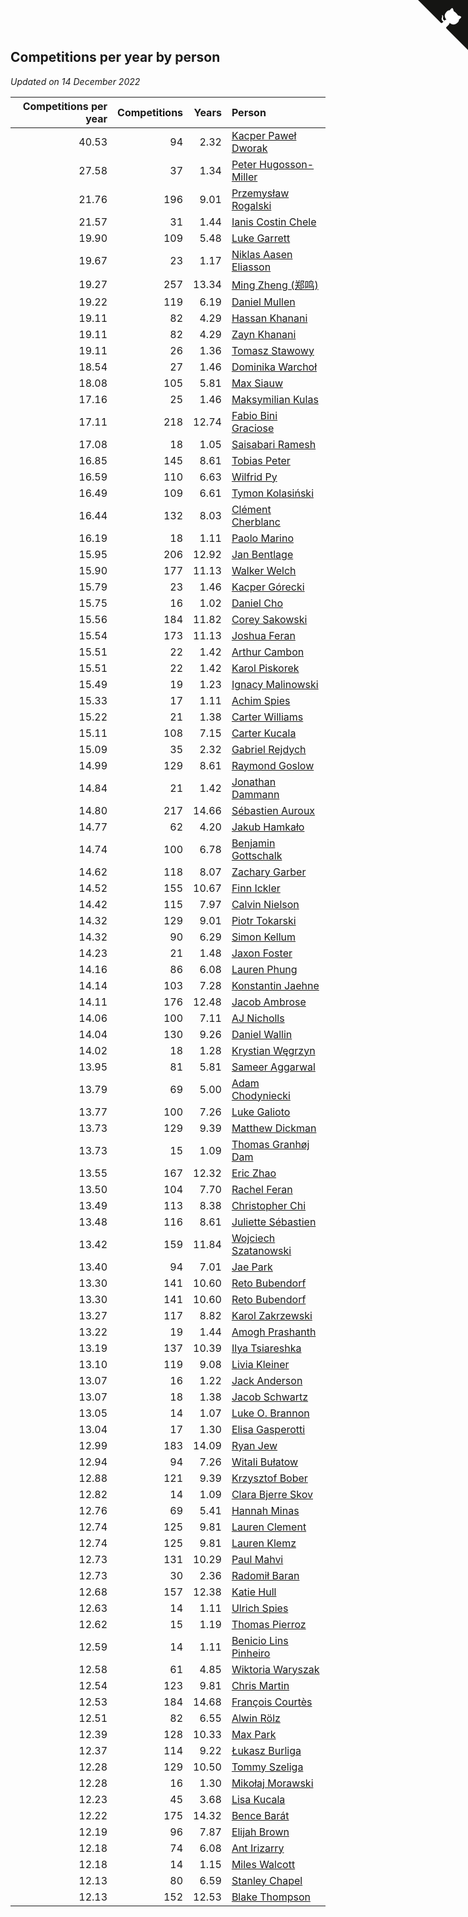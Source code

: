 ## Competitions per year by person

*Updated on 14 December 2022*

| Competitions per year | Competitions | Years | Person |
| ---: | ---: | ---: | :--- |
| 40.53 | 94 | 2.32 | [Kacper Paweł Dworak](https://www.worldcubeassociation.org/persons/2020DWOR01) |
| 27.58 | 37 | 1.34 | [Peter Hugosson-Miller](https://www.worldcubeassociation.org/persons/2021HUGO01) |
| 21.76 | 196 | 9.01 | [Przemysław Rogalski](https://www.worldcubeassociation.org/persons/2013ROGA02) |
| 21.57 | 31 | 1.44 | [Ianis Costin Chele](https://www.worldcubeassociation.org/persons/2021CHEL01) |
| 19.90 | 109 | 5.48 | [Luke Garrett](https://www.worldcubeassociation.org/persons/2017GARR05) |
| 19.67 | 23 | 1.17 | [Niklas Aasen Eliasson](https://www.worldcubeassociation.org/persons/2021ELIA01) |
| 19.27 | 257 | 13.34 | [Ming Zheng (郑鸣)](https://www.worldcubeassociation.org/persons/2009ZHEN11) |
| 19.22 | 119 | 6.19 | [Daniel Mullen](https://www.worldcubeassociation.org/persons/2016MULL04) |
| 19.11 | 82 | 4.29 | [Hassan Khanani](https://www.worldcubeassociation.org/persons/2018KHAN26) |
| 19.11 | 82 | 4.29 | [Zayn Khanani](https://www.worldcubeassociation.org/persons/2018KHAN28) |
| 19.11 | 26 | 1.36 | [Tomasz Stawowy](https://www.worldcubeassociation.org/persons/2021STAW01) |
| 18.54 | 27 | 1.46 | [Dominika Warchoł](https://www.worldcubeassociation.org/persons/2021WARC01) |
| 18.08 | 105 | 5.81 | [Max Siauw](https://www.worldcubeassociation.org/persons/2017SIAU02) |
| 17.16 | 25 | 1.46 | [Maksymilian Kulas](https://www.worldcubeassociation.org/persons/2021KULA02) |
| 17.11 | 218 | 12.74 | [Fabio Bini Graciose](https://www.worldcubeassociation.org/persons/2010GRAC02) |
| 17.08 | 18 | 1.05 | [Saisabari Ramesh](https://www.worldcubeassociation.org/persons/2021RAME01) |
| 16.85 | 145 | 8.61 | [Tobias Peter](https://www.worldcubeassociation.org/persons/2014PETE03) |
| 16.59 | 110 | 6.63 | [Wilfrid Py](https://www.worldcubeassociation.org/persons/2016PYWI01) |
| 16.49 | 109 | 6.61 | [Tymon Kolasiński](https://www.worldcubeassociation.org/persons/2016KOLA02) |
| 16.44 | 132 | 8.03 | [Clément Cherblanc](https://www.worldcubeassociation.org/persons/2014CHER05) |
| 16.19 | 18 | 1.11 | [Paolo Marino](https://www.worldcubeassociation.org/persons/2021MARI04) |
| 15.95 | 206 | 12.92 | [Jan Bentlage](https://www.worldcubeassociation.org/persons/2010BENT01) |
| 15.90 | 177 | 11.13 | [Walker Welch](https://www.worldcubeassociation.org/persons/2011WELC01) |
| 15.79 | 23 | 1.46 | [Kacper Górecki](https://www.worldcubeassociation.org/persons/2021GORE01) |
| 15.75 | 16 | 1.02 | [Daniel Cho](https://www.worldcubeassociation.org/persons/2021CHOD01) |
| 15.56 | 184 | 11.82 | [Corey Sakowski](https://www.worldcubeassociation.org/persons/2011SAKO01) |
| 15.54 | 173 | 11.13 | [Joshua Feran](https://www.worldcubeassociation.org/persons/2011FERA01) |
| 15.51 | 22 | 1.42 | [Arthur Cambon](https://www.worldcubeassociation.org/persons/2021CAMB01) |
| 15.51 | 22 | 1.42 | [Karol Piskorek](https://www.worldcubeassociation.org/persons/2021PISK01) |
| 15.49 | 19 | 1.23 | [Ignacy Malinowski](https://www.worldcubeassociation.org/persons/2021MALI02) |
| 15.33 | 17 | 1.11 | [Achim Spies](https://www.worldcubeassociation.org/persons/2021SPIE01) |
| 15.22 | 21 | 1.38 | [Carter Williams](https://www.worldcubeassociation.org/persons/2021WILL06) |
| 15.11 | 108 | 7.15 | [Carter Kucala](https://www.worldcubeassociation.org/persons/2015KUCA01) |
| 15.09 | 35 | 2.32 | [Gabriel Rejdych](https://www.worldcubeassociation.org/persons/2020REJD01) |
| 14.99 | 129 | 8.61 | [Raymond Goslow](https://www.worldcubeassociation.org/persons/2014GOSL01) |
| 14.84 | 21 | 1.42 | [Jonathan Dammann](https://www.worldcubeassociation.org/persons/2021DAMM01) |
| 14.80 | 217 | 14.66 | [Sébastien Auroux](https://www.worldcubeassociation.org/persons/2008AURO01) |
| 14.77 | 62 | 4.20 | [Jakub Hamkało](https://www.worldcubeassociation.org/persons/2018HAMK01) |
| 14.74 | 100 | 6.78 | [Benjamin Gottschalk](https://www.worldcubeassociation.org/persons/2016GOTT01) |
| 14.62 | 118 | 8.07 | [Zachary Garber](https://www.worldcubeassociation.org/persons/2014GARB01) |
| 14.52 | 155 | 10.67 | [Finn Ickler](https://www.worldcubeassociation.org/persons/2012ICKL01) |
| 14.42 | 115 | 7.97 | [Calvin Nielson](https://www.worldcubeassociation.org/persons/2014NIEL03) |
| 14.32 | 129 | 9.01 | [Piotr Tokarski](https://www.worldcubeassociation.org/persons/2013TOKA01) |
| 14.32 | 90 | 6.29 | [Simon Kellum](https://www.worldcubeassociation.org/persons/2016KELL12) |
| 14.23 | 21 | 1.48 | [Jaxon Foster](https://www.worldcubeassociation.org/persons/2021FOST01) |
| 14.16 | 86 | 6.08 | [Lauren Phung](https://www.worldcubeassociation.org/persons/2016PHUN02) |
| 14.14 | 103 | 7.28 | [Konstantin Jaehne](https://www.worldcubeassociation.org/persons/2015JAEH01) |
| 14.11 | 176 | 12.48 | [Jacob Ambrose](https://www.worldcubeassociation.org/persons/2010AMBR01) |
| 14.06 | 100 | 7.11 | [AJ Nicholls](https://www.worldcubeassociation.org/persons/2015NICH04) |
| 14.04 | 130 | 9.26 | [Daniel Wallin](https://www.worldcubeassociation.org/persons/2013WALL03) |
| 14.02 | 18 | 1.28 | [Krystian Węgrzyn](https://www.worldcubeassociation.org/persons/2021WEGR01) |
| 13.95 | 81 | 5.81 | [Sameer Aggarwal](https://www.worldcubeassociation.org/persons/2017AGGA01) |
| 13.79 | 69 | 5.00 | [Adam Chodyniecki](https://www.worldcubeassociation.org/persons/2017CHOD02) |
| 13.77 | 100 | 7.26 | [Luke Galioto](https://www.worldcubeassociation.org/persons/2015GALI02) |
| 13.73 | 129 | 9.39 | [Matthew Dickman](https://www.worldcubeassociation.org/persons/2013DICK01) |
| 13.73 | 15 | 1.09 | [Thomas Granhøj Dam](https://www.worldcubeassociation.org/persons/2021DAMT01) |
| 13.55 | 167 | 12.32 | [Eric Zhao](https://www.worldcubeassociation.org/persons/2010ZHAO19) |
| 13.50 | 104 | 7.70 | [Rachel Feran](https://www.worldcubeassociation.org/persons/2015FERA01) |
| 13.49 | 113 | 8.38 | [Christopher Chi](https://www.worldcubeassociation.org/persons/2014CHIC01) |
| 13.48 | 116 | 8.61 | [Juliette Sébastien](https://www.worldcubeassociation.org/persons/2014SEBA01) |
| 13.42 | 159 | 11.84 | [Wojciech Szatanowski](https://www.worldcubeassociation.org/persons/2011SZAT01) |
| 13.40 | 94 | 7.01 | [Jae Park](https://www.worldcubeassociation.org/persons/2015PARK24) |
| 13.30 | 141 | 10.60 | [Reto Bubendorf](https://www.worldcubeassociation.org/persons/2012BUBE01) |
| 13.30 | 141 | 10.60 | [Reto Bubendorf](https://www.worldcubeassociation.org/persons/2012BUBE01) |
| 13.27 | 117 | 8.82 | [Karol Zakrzewski](https://www.worldcubeassociation.org/persons/2014ZAKR01) |
| 13.22 | 19 | 1.44 | [Amogh Prashanth](https://www.worldcubeassociation.org/persons/2021PRAS01) |
| 13.19 | 137 | 10.39 | [Ilya Tsiareshka](https://www.worldcubeassociation.org/persons/2012TERE01) |
| 13.10 | 119 | 9.08 | [Livia Kleiner](https://www.worldcubeassociation.org/persons/2013KLEI03) |
| 13.07 | 16 | 1.22 | [Jack Anderson](https://www.worldcubeassociation.org/persons/2021ANDE05) |
| 13.07 | 18 | 1.38 | [Jacob Schwartz](https://www.worldcubeassociation.org/persons/2021SCHW01) |
| 13.05 | 14 | 1.07 | [Luke O. Brannon](https://www.worldcubeassociation.org/persons/2021BRAN02) |
| 13.04 | 17 | 1.30 | [Elisa Gasperotti](https://www.worldcubeassociation.org/persons/2021GASP01) |
| 12.99 | 183 | 14.09 | [Ryan Jew](https://www.worldcubeassociation.org/persons/2008JEWR01) |
| 12.94 | 94 | 7.26 | [Witali Bułatow](https://www.worldcubeassociation.org/persons/2015BUAT01) |
| 12.88 | 121 | 9.39 | [Krzysztof Bober](https://www.worldcubeassociation.org/persons/2013BOBE01) |
| 12.82 | 14 | 1.09 | [Clara Bjerre Skov](https://www.worldcubeassociation.org/persons/2021SKOV01) |
| 12.76 | 69 | 5.41 | [Hannah Minas](https://www.worldcubeassociation.org/persons/2017MINA04) |
| 12.74 | 125 | 9.81 | [Lauren Clement](https://www.worldcubeassociation.org/persons/2013KLEM01) |
| 12.74 | 125 | 9.81 | [Lauren Klemz](https://www.worldcubeassociation.org/persons/2013KLEM01) |
| 12.73 | 131 | 10.29 | [Paul Mahvi](https://www.worldcubeassociation.org/persons/2012MAHV01) |
| 12.73 | 30 | 2.36 | [Radomił Baran](https://www.worldcubeassociation.org/persons/2020BARA02) |
| 12.68 | 157 | 12.38 | [Katie Hull](https://www.worldcubeassociation.org/persons/2010HULL01) |
| 12.63 | 14 | 1.11 | [Ulrich Spies](https://www.worldcubeassociation.org/persons/2021SPIE02) |
| 12.62 | 15 | 1.19 | [Thomas Pierroz](https://www.worldcubeassociation.org/persons/2021PIER01) |
| 12.59 | 14 | 1.11 | [Benicio Lins Pinheiro](https://www.worldcubeassociation.org/persons/2021PINH01) |
| 12.58 | 61 | 4.85 | [Wiktoria Waryszak](https://www.worldcubeassociation.org/persons/2018WARY01) |
| 12.54 | 123 | 9.81 | [Chris Martin](https://www.worldcubeassociation.org/persons/2013MART03) |
| 12.53 | 184 | 14.68 | [François Courtès](https://www.worldcubeassociation.org/persons/2008COUR01) |
| 12.51 | 82 | 6.55 | [Alwin Rölz](https://www.worldcubeassociation.org/persons/2016ROLZ01) |
| 12.39 | 128 | 10.33 | [Max Park](https://www.worldcubeassociation.org/persons/2012PARK03) |
| 12.37 | 114 | 9.22 | [Łukasz Burliga](https://www.worldcubeassociation.org/persons/2013BURL01) |
| 12.28 | 129 | 10.50 | [Tommy Szeliga](https://www.worldcubeassociation.org/persons/2012SZEL01) |
| 12.28 | 16 | 1.30 | [Mikołaj Morawski](https://www.worldcubeassociation.org/persons/2021MORA01) |
| 12.23 | 45 | 3.68 | [Lisa Kucala](https://www.worldcubeassociation.org/persons/2019KUCA01) |
| 12.22 | 175 | 14.32 | [Bence Barát](https://www.worldcubeassociation.org/persons/2008BARA01) |
| 12.19 | 96 | 7.87 | [Elijah Brown](https://www.worldcubeassociation.org/persons/2015BROW03) |
| 12.18 | 74 | 6.08 | [Ant Irizarry](https://www.worldcubeassociation.org/persons/2016IRIZ02) |
| 12.18 | 14 | 1.15 | [Miles Walcott](https://www.worldcubeassociation.org/persons/2021WALC02) |
| 12.13 | 80 | 6.59 | [Stanley Chapel](https://www.worldcubeassociation.org/persons/2016CHAP04) |
| 12.13 | 152 | 12.53 | [Blake Thompson](https://www.worldcubeassociation.org/persons/2010THOM03) |


<a href="https://github.com/jonatanklosko/wca_statistics" class="github-corner" aria-label="View source on Github"><svg width="80" height="80" viewBox="0 0 250 250" style="fill:#151513; color:#fff; position: absolute; top: 0; border: 0; right: 0;" aria-hidden="true"><path d="M0,0 L115,115 L130,115 L142,142 L250,250 L250,0 Z"></path><path d="M128.3,109.0 C113.8,99.7 119.0,89.6 119.0,89.6 C122.0,82.7 120.5,78.6 120.5,78.6 C119.2,72.0 123.4,76.3 123.4,76.3 C127.3,80.9 125.5,87.3 125.5,87.3 C122.9,97.6 130.6,101.9 134.4,103.2" fill="currentColor" style="transform-origin: 130px 106px;" class="octo-arm"></path><path d="M115.0,115.0 C114.9,115.1 118.7,116.5 119.8,115.4 L133.7,101.6 C136.9,99.2 139.9,98.4 142.2,98.6 C133.8,88.0 127.5,74.4 143.8,58.0 C148.5,53.4 154.0,51.2 159.7,51.0 C160.3,49.4 163.2,43.6 171.4,40.1 C171.4,40.1 176.1,42.5 178.8,56.2 C183.1,58.6 187.2,61.8 190.9,65.4 C194.5,69.0 197.7,73.2 200.1,77.6 C213.8,80.2 216.3,84.9 216.3,84.9 C212.7,93.1 206.9,96.0 205.4,96.6 C205.1,102.4 203.0,107.8 198.3,112.5 C181.9,128.9 168.3,122.5 157.7,114.1 C157.9,116.9 156.7,120.9 152.7,124.9 L141.0,136.5 C139.8,137.7 141.6,141.9 141.8,141.8 Z" fill="currentColor" class="octo-body"></path></svg></a><style>.github-corner:hover .octo-arm{animation:octocat-wave 560ms ease-in-out}@keyframes octocat-wave{0%,100%{transform:rotate(0)}20%,60%{transform:rotate(-25deg)}40%,80%{transform:rotate(10deg)}}@media (max-width:500px){.github-corner:hover .octo-arm{animation:none}.github-corner .octo-arm{animation:octocat-wave 560ms ease-in-out}}</style>
